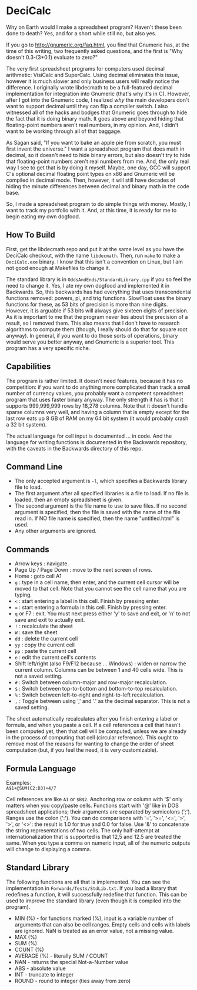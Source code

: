 DeciCalc
========

Why on Earth would I make a spreadsheet program? Haven't these been done to death? Yes, and for a short while still no, but also yes.

If you go to http://gnumeric.org/faq.html, you find that Gnumeric has, at the time of this writing, two frequently asked questions, and the first is "Why doesn't 0.3-(3*0.1) evaluate to zero?"

The very first spreadsheet programs for computers used decimal arithmetic: VisiCalc and SuperCalc. Using decimal eliminates this issue, however it is much slower and only business users will really notice the difference. I originally wrote libdecmath to be a full-featured decimal implementation for integration into Gnumeric (that's why it's in C). However, after I got into the Gnumeric code, I realized _why_ the main developers don't want to support decimal until they can flip a compiler switch. I also witnessed all of the hacks and bodges that Gnumeric goes through to hide the fact that it is doing binary math. It goes above and beyond hiding that floating-point numbers aren't real numbers, in my opinion. And, I didn't want to be working through all of that baggage.

As Sagan said, "If you want to bake an apple pie from scratch, you must first invent the universe." I want a spreadsheet program that does math in decimal, so it doesn't need to hide binary errors, but also doesn't try to hide that floating-point numbers aren't real numbers from me. And, the only real way I see to get that is by doing it myself. Maybe, one day, GCC will support C's optional decimal floating point types on x86 and Gnumeric will be compiled in decimal mode. Then, however, it will still have decades of hiding the minute differences between decimal and binary math in the code base.

So, I made a spreadsheet program to do simple things with money. Mostly, I want to track my portfolio with it. And, at this time, it is ready for me to begin eating my own dogfood.


How To Build
------------

First, get the libdecmath repo and put it at the same level as you have the DeciCalc checkout, with the name `libdecmath`. Then, run `make` to make a `DeciCalc.exe` binary. I know that this isn't a convention on Linux, but I am not good enough at Makefiles to change it.

The standard library is in `OddsAndEnds/StandardLibrary.cpp` if you so feel the need to change it. Yes, I ate my own dogfood and implemented it in Backwards. So, this backwards has had everything that uses transcendental functions removed: powers, pi, and trig functions. SlowFloat uses the binary functions for these, as 53 bits of precision is more than nine digits. However, it is arguable if 53 bits will always give sixteen digits of precision. As it is important to me that the program never lies about the precision of a result, so I removed them. This also means that I don't have to research algorithms to compute them (though, I really should do that for square root anyway). In general, if you want to do those sorts of operations, binary would serve you better anyway, and Gnumeric is a superior tool. This program has a very specific niche.


Capabilities
------------

The program is rather limited. It doesn't need features, because it has no competition: if you want to do anything more complicated than track a small number of currency values, you probably want a competent spreadsheet program that uses faster binary anyway. The only strength it has is that it supports 999,999,999 rows by 18,278 columns. Note that it doesn't handle sparse columns very well, and having a column that is empty except for the last row eats up 8 GB of RAM on my 64 bit system (it would probably crash a 32 bit system).

The actual language for cell input is documented ... in code. And the language for writing functions is documented in the Backwards repository, with the caveats in the Backwards directory of this repo.


Command Line
------------

* The only accepted argument is `-l`, which specifies a Backwards library file to load.
* The first argument after all specified libraries is a file to load. If no file is loaded, then an empty spreadsheet is given.
* The second argument is the file name to use to save files. If no second argument is specified, then the file is saved with the name of the file read in. If NO file name is specified, then the name "untitled.html" is used.
* Any other arguments are ignored.


Commands
--------
* Arrow keys : navigate.
* Page Up / Page Down : move to the next screen of rows.
* Home : goto cell A1
* `g` : type in a cell name, then enter, and the current cell cursor will be moved to that cell. Note that you cannot see the cell name that you are typing.
* `<` : start entering a label in this cell. Finish by pressing enter.
* `=` : start entering a formula in this cell. Finish by pressing enter.
* `q` or F7 : exit. You must next press either 'y' to save and exit, or 'n' to not save and exit to actually exit.
* `!` : recalculate the sheet
* `W` : save the sheet
* `dd` : delete the current cell
* `yy` : copy the current cell
* `pp` : paste the current cell
* `e` : edit the current cell's contents
* Shift left/right (also F9/F12 because ... Windows) : widen or narrow the current column. Columns can be between 1 and 40 cells wide. This is not a saved setting.
* `#` : Switch between column-major and row-major recalculation.
* `$` : Switch between top-to-bottom and bottom-to-top recalculation.
* `%` : Switch between left-to-right and right-to-left recalculation.
* `,` : Toggle between using ',' and '.' as the decimal separator. This is not a saved setting.

The sheet automatically recalculates after you finish entering a label or formula, and when you paste a cell. If a cell references a cell that hasn't been computed yet, then that cell will be computed, unless we are already in the process of computing that cell (circular reference). This ought to remove most of the reasons for wanting to change the order of sheet computation (but, if you feel the need, it is very customizable).


Formula Language
----------------

Examples:  
`A$1+@SUM(C2:D3)+4/7`

Cell references are like `A1` or `$B$2`. Anchoring row or column with '$' only matters when you copy/paste cells. Functions start with '@' like in DOS spreadsheet applications; their arguments are separated by semicolons (';'). Ranges use the colon (':'). You can do comparisons with '=', '>=', '<=', '>', '>', or '<>': the result is 1.0 for true and 0.0 for false. Use '&' to concatenate the string representations of two cells. The only half-attempt at internationalization that is supported is that 12,5 and 12.5 are treated the same. When you type a comma on numeric input, all of the numeric outputs will change to displaying a comma.


Standard Library
----------------

The following functions are all that is implemented. You can see the implementation in `Forwards/Tests/StdLib.txt`. If you load a library that redefines a function, it will successfully redefine that function. This can be used to improve the standard library (even though it is compiled into the program).

* MIN (%) - for functions marked (%), input is a variable number of arguments that can also be cell ranges. Empty cells and cells with labels are ignored. NaN is treated as an error value, not a missing value.
* MAX (%)
* SUM (%)
* COUNT (%)
* AVERAGE (%) - literally SUM / COUNT
* NAN - returns the special Not-a-Number value
* ABS - absolute value
* INT - truncate to integer
* ROUND - round to integer (ties away from zero)
